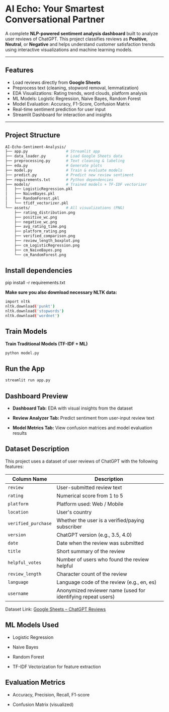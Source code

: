 # AI Echo: Your Smartest Conversational Partner

A complete **NLP-powered sentiment analysis dashboard** built to analyze user reviews of ChatGPT. This project classifies reviews as **Positive**, **Neutral**, or **Negative** and helps understand customer satisfaction trends using interactive visualizations and machine learning models.

---

##  Features

- Load reviews directly from **Google Sheets**
- Preprocess text (cleaning, stopword removal, lemmatization)
- EDA Visualizations: Rating trends, word clouds, platform analysis
- ML Models: Logistic Regression, Naive Bayes, Random Forest
- Model Evaluation: Accuracy, F1-Score, Confusion Matrix
- Real-time sentiment prediction for user input
- Streamlit Dashboard for interaction and insights

---

## Project Structure

```bash
AI-Echo-Sentiment-Analysis/
├── app.py                 # Streamlit app
├── data_loader.py         # Load Google Sheets data
├── preprocessing.py       # Text cleaning & labeling
├── eda.py                 # Generate plots
├── model.py               # Train & evaluate models
├── predict.py             # Predict new review sentiment
├── requirements.txt       # Python dependencies
├── models/                # Trained models + TF-IDF vectorizer
│   ├── LogisticRegression.pkl
│   ├── NaiveBayes.pkl
│   ├── RandomForest.pkl
│   └── tfidf_vectorizer.pkl
└── assets/                # All visualizations (PNG)
    ├── rating_distribution.png
    ├── positive_wc.png
    ├── negative_wc.png
    ├── avg_rating_time.png
    ├── platform_rating.png
    ├── verified_comparison.png
    ├── review_length_boxplot.png
    ├── cm_LogisticRegression.png
    ├── cm_NaiveBayes.png
    └── cm_RandomForest.png
```

## **Install dependencies**

pip install -r requirements.txt

**Make sure you also download necessary NLTK data:**
```bash
import nltk
nltk.download('punkt')
nltk.download('stopwords')
nltk.download('wordnet')
```

## Train Models
**Train Traditional Models (TF-IDF + ML)**
```bash
python model.py
```
## Run the App
```bash
streamlit run app.py
```

## Dashboard Preview
- **Dashboard Tab:** EDA with visual insights from the dataset

- **Review Analyzer Tab:** Predict sentiment from user-input review text

- **Model Metrics Tab:** View confusion matrices and model evaluation results

## Dataset Description

This project uses a dataset of user reviews of ChatGPT with the following features:

| Column Name        | Description                                                 |
|--------------------|-------------------------------------------------------------|
| `review`           | User-submitted review text                                  |
| `rating`           | Numerical score from 1 to 5                                 |
| `platform`         | Platform used: Web / Mobile                                 |
| `location`         | User's country                                              |
| `verified_purchase`| Whether the user is a verified/paying subscriber            |
| `version`          | ChatGPT version (e.g., 3.5, 4.0)                            |
| `date`             | Date when the review was submitted                          |
| `title`            | Short summary of the review                                 |
| `helpful_votes`    | Number of users who found the review helpful                |
| `review_length`    | Character count of the review                               |
| `language`         | Language code of the review (e.g., en, es)                  |
| `username`         | Anonymized reviewer name (used for identifying repeat users)|

Dataset Link: [Google Sheets – ChatGPT Reviews](https://docs.google.com/spreadsheets/d/1-4CMrIp98PsaNBZ5ioy86Arz2eACmvXPWMl7xizW7Q0/edit#gid=1667878447)

## ML Models Used

- Logistic Regression

- Naive Bayes

- Random Forest

- TF-IDF Vectorization for feature extraction

## Evaluation Metrics
- Accuracy, Precision, Recall, F1-score

- Confusion Matrix (visualized)
